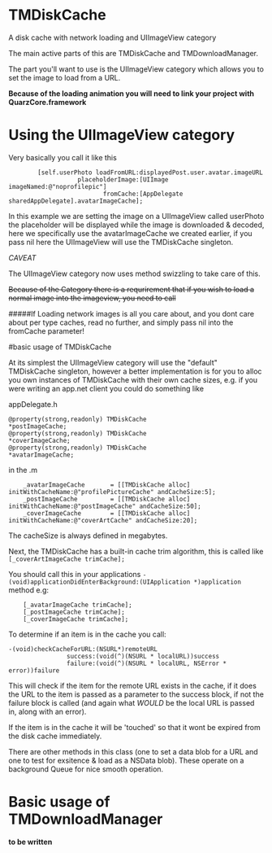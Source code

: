 TMDiskCache
===========

A disk cache with network loading and UIImageView category

The main active parts of this are TMDiskCache and TMDownloadManager.

The part you'll want to use is the UIImageView category which allows you to set the image to load from a URL.

**Because of the loading animation you will need to link your project with QuarzCore.framework**

# Using the UIImageView category


Very basically you call it like this

```
		[self.userPhoto loadFromURL:displayedPost.user.avatar.imageURL
				   placeholderImage:[UIImage imageNamed:@"noprofilepic"]
						  fromCache:[AppDelegate sharedAppDelegate].avatarImageCache];
```

In this example we are setting the image on a UIImageView called userPhoto the placeholder will be displayed while the image is downloaded & decoded, here we specifically use the avatarImageCache we created earlier, if you pass nil here the UIImageView will use the TMDiskCache singleton.

*CAVEAT*

The UIImageView category now uses method swizzling to take care of this.

~~Because of the Category there is a requrirement that if you wish to load a normal image into the imageview, you need to call~~

#####If Loading network images is all you care about, and you dont care about per type caches, read no further, and simply pass nil into the fromCache parameter!

#basic usage of TMDiskCache

At its simplest the UIImageView category will use the "default" TMDiskCache singleton, however a better implementation is for you to alloc you own instances of TMDiskCache with their own cache sizes, e.g. if you were writing an app.net client you could do something like 

appDelegate.h
```
@property(strong,readonly) TMDiskCache							*postImageCache;
@property(strong,readonly) TMDiskCache							*coverImageCache;
@property(strong,readonly) TMDiskCache							*avatarImageCache;
```

in the .m 
```
	_avatarImageCache		= [[TMDiskCache alloc] initWithCacheName:@"profilePictureCache" andCacheSize:5];
    _postImageCache			= [[TMDiskCache alloc] initWithCacheName:@"postImageCache" andCacheSize:50];
	_coverImageCache		= [[TMDiskCache alloc] initWithCacheName:@"coverArtCache" andCacheSize:20];
```

The cacheSize is always defined in megabytes.

Next, the TMDiskCache has a built-in cache trim algorithm, this is called like ```[_coverArtImageCache trimCache];```

You should call this in your applications ```- (void)applicationDidEnterBackground:(UIApplication *)application``` method e.g:
```
	[_avatarImageCache trimCache];
	[_postImageCache trimCache];
	[_coverImageCache trimCache];
```


To determine if an item is in the cache you call:

```
-(void)checkCacheForURL:(NSURL*)remoteURL
                success:(void(^)(NSURL * localURL))success
                failure:(void(^)(NSURL * localURL, NSError * error))failure
```

This will check if the item for the remote URL exists in the cache, if it does the URL to the item is passed as a parameter to the success block, if not the failure block is called (and again what *WOULD* be the local URL is passed in, along with an error).

If the item is in the cache it will be 'touched' so that it wont be expired from the disk cache immediately.

There are other methods in this class (one to set a data blob for a URL and one to test for exsitence & load as a NSData blob). These operate on a background Queue for nice smooth operation.

# Basic usage of TMDownloadManager

**to be written**
